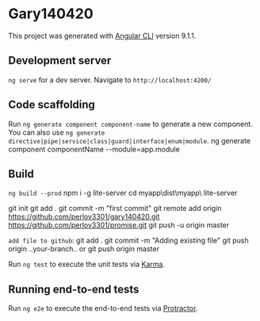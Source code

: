# Gary140420

This project was generated with [Angular CLI](https://github.com/angular/angular-cli) version 9.1.1.

## Development server
`ng serve` for a dev server. Navigate to `http://localhost:4200/`

## Code scaffolding

Run `ng generate component component-name` to generate a new component. You can also use `ng generate directive|pipe|service|class|guard|interface|enum|module`.
ng generate component componentName --module=app.module
## Build
`ng build --prod`
npm i -g lite-server
cd myapp\dist\myapp\ 
lite-server

git init
git add .
git commit -m "first commit"
git remote add origin https://github.com/perlov3301/gary140420.git
                      https://github.com/perlov3301/promise.git
git push -u origin master

`add file to github`:
git add .
git commit -m "Adding existing file"
git push origin ..your-branch..
or 
git push origin master

Run `ng test` to execute the unit tests via [Karma](https://karma-runner.github.io).

## Running end-to-end tests

Run `ng e2e` to execute the end-to-end tests via [Protractor](http://www.protractortest.org/).

